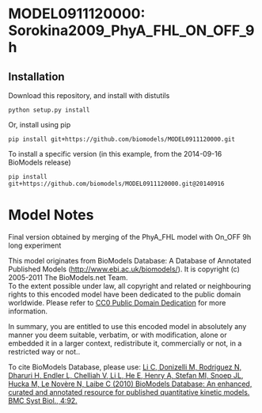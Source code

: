 # MODEL0911120000: Sorokina2009_PhyA_FHL_ON_OFF_9h

## Installation

Download this repository, and install with distutils

`python setup.py install`

Or, install using pip

`pip install git+https://github.com/biomodels/MODEL0911120000.git`

To install a specific version (in this example, from the 2014-09-16 BioModels release)

`pip install git+https://github.com/biomodels/MODEL0911120000.git@20140916`


# Model Notes
Final version obtained by merging of the PhyA_FHL model with On_OFF 9h long
experiment

This model originates from BioModels Database: A Database of Annotated
Published Models (http://www.ebi.ac.uk/biomodels/). It is copyright (c)
2005-2011 The BioModels.net Team.  
To the extent possible under law, all copyright and related or neighbouring
rights to this encoded model have been dedicated to the public domain
worldwide. Please refer to [CC0 Public Domain
Dedication](http://creativecommons.org/publicdomain/zero/1.0/) for more
information.

In summary, you are entitled to use this encoded model in absolutely any
manner you deem suitable, verbatim, or with modification, alone or embedded it
in a larger context, redistribute it, commercially or not, in a restricted way
or not..  
  
To cite BioModels Database, please use: [Li C, Donizelli M, Rodriguez N,
Dharuri H, Endler L, Chelliah V, Li L, He E, Henry A, Stefan MI, Snoep JL,
Hucka M, Le Novère N, Laibe C (2010) BioModels Database: An enhanced, curated
and annotated resource for published quantitative kinetic models. BMC Syst
Biol., 4:92.](http://www.ncbi.nlm.nih.gov/pubmed/20587024)


